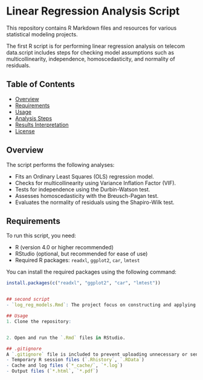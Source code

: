 # Linear Regression Analysis Script

This repository contains R Markdown files and resources for various statistical modeling projects.


The  first R script is for performing linear regression analysis on telecom data.script includes steps for checking model assumptions such as multicollinearity, independence, homoscedasticity, and normality of residuals.

## Table of Contents

- [Overview](#overview)
- [Requirements](#requirements)
- [Usage](#usage)
- [Analysis Steps](#analysis-steps)
- [Results Interpretation](#results-interpretation)
- [License](#license)

## Overview

The script performs the following analyses:
- Fits an Ordinary Least Squares (OLS) regression model.
- Checks for multicollinearity using Variance Inflation Factor (VIF).
- Tests for independence using the Durbin-Watson test.
- Assesses homoscedasticity with the Breusch-Pagan test.
- Evaluates the normality of residuals using the Shapiro-Wilk test.

## Requirements

To run this script, you need:
- R (version 4.0 or higher recommended)
- RStudio (optional, but recommended for ease of use)
- Required R packages: `readxl`, `ggplot2`, `car`, `lmtest`

You can install the required packages using the following command:

```r
install.packages(c("readxl", "ggplot2", "car", "lmtest"))


## second script
- `log_reg_models.Rmd`: The project focus on constructing and applying logistic regressions models in various situaton. The notbook focus on random intercept models (random effect) vs fixed models(fixed effect) and measuring their performances.

## Usage
1. Clone the repository:


2. Open and run the `.Rmd` files in RStudio.

## .gitignore
A `.gitignore` file is included to prevent uploading unnecessary or sensitive files such as:
- Temporary R session files (`.Rhistory`, `.RData`)
- Cache and log files (`*_cache/`, `*.log`)
- Output files (`*.html`, `*.pdf`)